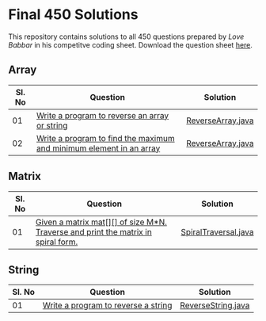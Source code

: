 # Final 450 Solutions

This repository contains solutions to all 450 questions prepared by _Love Babbar_ in his competitve coding sheet. Download the question sheet [here](https://github.com/imKashyap/Final450/blob/main/FINAL450.xlsx).


## Array
|Sl. No  | Question| Solution |
|--|--|--|
|01  |  [Write a program to reverse an array or string](https://www.geeksforgeeks.org/write-a-program-to-reverse-an-array-or-string/)|[ReverseArray.java](./array/ReverseArray.java) |
|02 |  [Write a program to find the maximum and minimum element in an array](https://www.geeksforgeeks.org/maximum-and-minimum-in-an-array/)|[ReverseArray.java](./array/GetMinMax.java) |


  

## Matrix
|Sl. No  | Question| Solution |
|--|--|--|
|01  |  [Given a matrix mat[][] of size M*N. Traverse and print the matrix in spiral form.](https://practice.geeksforgeeks.org/problems/spirally-traversing-a-matrix/0)|[SpiralTraversal.java](./matrix/SpiralTraversal.java) |

## String
|Sl. No  | Question| Solution |
|--|--|--|
|01  |  [Write a program to reverse a string](https://leetcode.com/problems/reverse-string/)|[ReverseString.java](./string/ReverseString.java) |
